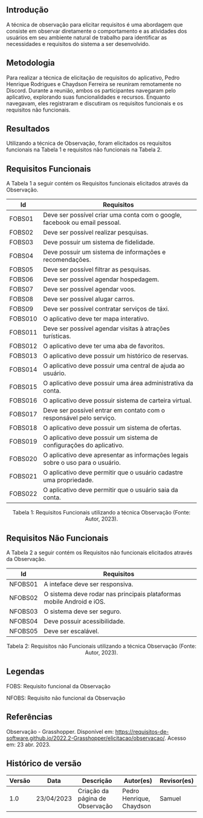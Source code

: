 ## Introdução

A técnica de observação para elicitar requisitos é uma abordagem que consiste em observar diretamente o comportamento e as atividades dos usuários em seu ambiente natural de trabalho para identificar as necessidades e requisitos do sistema a ser desenvolvido.

## Metodologia

Para realizar a técnica de elicitação de requisitos do aplicativo, Pedro Henrique Rodrigues e Chaydson Ferreira se reuniram remotamente no Discord. Durante a reunião, ambos os participantes navegaram pelo aplicativo, explorando suas funcionalidades e recursos. Enquanto navegavam, eles registraram e discutiram os requisitos funcionais e os requisitos não funcionais.

## Resultados

Utilizando a técnica de Observação, foram elicitados os requisitos funcionais na Tabela 1 e requisitos não funcionais na Tabela 2.

## Requisitos Funcionais

A Tabela 1 a seguir contém os Requisitos funcionais elicitados através da Observação.

| Id | Requisitos       |
| -- | -----------       |
| FOBS01 | Deve ser possível criar uma conta com o google, facebook ou email pessoal. |
| FOBS02 | Deve ser possível realizar pesquisas. |
| FOBS03 | Deve possuir um sistema de fidelidade.        |
| FOBS04 | Deve possuir um sistema de informações e recomendações.  |
| FOBS05 | Deve ser possível filtrar as pesquisas.  |
| FOBS06 | Deve ser possível agendar hospedagem. |
| FOBS07 | Deve ser possível agendar voos.       |
| FOBS08 | Deve ser possível alugar carros.       |
| FOBS09 | Deve ser possível contratar serviços de táxi.       |
| FOBS010 | O aplicativo deve ter mapa interativo.    |
| FOBS011 | Deve ser possível agendar visitas à atrações turísticas.   |
| FOBS012 | O aplicativo deve ter uma aba de favoritos.  |
| FOBS013 | O aplicativo deve possuir um histórico de reservas.       |
| FOBS014 | O aplicativo deve possuir uma central de ajuda ao usuário.       |
| FOBS015 | O aplicativo deve possuir uma área administrativa da conta.      |
| FOBS016 | O aplicativo deve possuir sistema de carteira virtual.       |
| FOBS017 | Deve ser possível entrar em contato com o responsável pelo serviço.   |
| FOBS018 | O aplicativo deve possuir um sistema de ofertas.     |
| FOBS019 | O aplicativo deve possuir um sistema de configurações do aplicativo.   |
| FOBS020 | O aplicativo deve apresentar as informações legais sobre o uso para o usuário.   |
| FOBS021 | O aplicativo deve permitir que o usuário cadastre uma propriedade.   |
| FOBS022 | O aplicativo deve permitir que o usuário saia da conta.   |

<div style="text-align: center">
<p> Tabela 1: Requisitos Funcionais utilizando a técnica Observação (Fonte: Autor, 2023). </p>
</div>

## Requisitos Não Funcionais

A Tabela 2 a seguir contém os Requisitos não funcionais elicitados através da Observação.

| Id | Requisitos       |
| -- | -----------       |
| NFOBS01 | A inteface deve ser responsiva. |
| NFOBS02 | O sistema deve rodar nas principais plataformas mobile Android e iOS. |
| NFOBS03 | O sistema deve ser seguro.  |
| NFOBS04 | Deve possuir acessibilidade. |
| NFOBS05 | Deve ser escalável.   |

<div style="text-align: center">
<p> Tabela 2: Requisitos não Funcionais utilizando a técnica Observação (Fonte: Autor, 2023). </p>
</div>


## Legendas

FOBS: Requisito funcional da Observação

NFOBS: Requisito não funcional da Observação

## Referências

Observação - Grasshopper. Disponível em: <https://requisitos-de-software.github.io/2022.2-Grasshopper/elicitacao/observacao/>. Acesso em: 23 abr. 2023.


## Histórico de versão

| Versão | Data       | Descrição                                 | Autor(es)      | Revisor(es) |
| ------- | ---------- | ------------------------------------------- | -------------- | ----------- |
| 1.0     | 23/04/2023 | Criação da página de Observação         | Pedro Henrique, Chaydson | Samuel    |